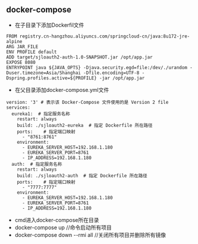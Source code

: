 ## docker-compose
- 在子目录下添加Dockerfil文件
```
FROM registry.cn-hangzhou.aliyuncs.com/springcloud-cn/java:8u172-jre-alpine
ARG JAR_FILE
ENV PROFILE default
ADD target/sjloauth2-auth-1.0-SNAPSHOT.jar /opt/app.jar
EXPOSE 8080
ENTRYPOINT java ${JAVA_OPTS} -Djava.security.egd=file:/dev/./urandom -Duser.timezone=Asia/Shanghai -Dfile.encoding=UTF-8 -Dspring.profiles.active=${PROFILE} -jar /opt/app.jar
```

- 在父目录添加docker-compose.yml文件
```
version: '3' # 表示该 Docker-Compose 文件使用的是 Version 2 file
services:
  eureka1:  # 指定服务名称
    restart: always
    build: ./sjloauth2-eureka  # 指定 Dockerfile 所在路径
    ports:    # 指定端口映射
      - "8761:8761"
    environment:
      - EUREKA_SERVER_HOST=192.168.1.180
      - EUREKA_SERVER_PORT=8761
      - IP_ADDRESS=192.168.1.180
  auth:  # 指定服务名称
    restart: always
    build: ./sjloauth2-auth  # 指定 Dockerfile 所在路径
    ports:    # 指定端口映射
      - "7777:7777"
    environment:
      - EUREKA_SERVER_HOST=192.168.1.180
      - EUREKA_SERVER_PORT=8761
      - IP_ADDRESS=192.168.1.180
```

- cmd进入docker-compose所在目录
- docker-compose up     //命令启动所有项目
- docker-compose down --rmi all   //关闭所有项目并删除所有镜像